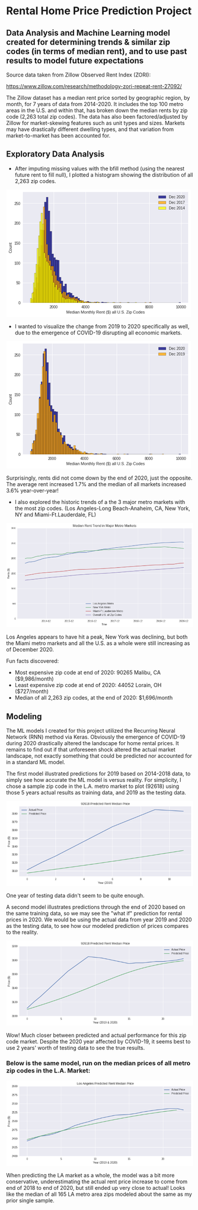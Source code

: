 # Rental Home Price Prediction Project
## Data Analysis and Machine Learning model created for determining trends & similar zip codes (in terms of median rent), and to use past results to model future expectations
Source data taken from Zillow Observed Rent Index (ZORI):

https://www.zillow.com/research/methodology-zori-repeat-rent-27092/

The Zillow dataset has a median rent price sorted by geographic region, by month, for 7 years of data from 2014-2020. It includes the top 100 metro areas in the U.S. and within that, has broken down the median rents by zip code (2,263 total zip codes).  The data has also been factored/adjusted by Zillow for market-skewing features such as unit types and sizes.  Markets may have drastically different dwelling types, and that variation from market-to-market has been accounted for.

## Exploratory Data Analysis

- After imputing missing values with the bfill method (using the nearest future rent to fill null), I plotted a histogram showing the distribution of all 2,263 zip codes.

![Distribution of Rental Markets](https://github.com/dcnarch/RentPricePredict/blob/main/images/2020-2017-2014%20Histogram%20Comparative.png)

- I wanted to visualize the change from 2019 to 2020 specifically as well, due to the emergence of COVID-19 disrupting all economic markets.

![2019 vs. 2020](https://github.com/dcnarch/RentPricePredict/blob/main/images/2020-2019%20Histogram%20Comparative.png)

Surprisingly, rents did not come down by the end of 2020, just the opposite.  The average rent increased 1.7% and the median of all markets increased 3.6% year-over-year!


- I also explored the historic trends of a the 3 major metro markets with the most zip codes.
(Los Angeles-Long Beach-Anaheim, CA, New York, NY and Miami-Ft.Lauderdale, FL)

![Market Trends](https://github.com/dcnarch/RentPricePredict/blob/main/images/USMedianRentTrend.png)

Los Angeles appears to have hit a peak, New York was declining, but both the Miami metro markets and all the U.S. as a whole were still increasing as of December 2020.

Fun facts discovered:
- Most expensive zip code at end of 2020: 90265 Malibu, CA ($9,986/month)
- Least expensive zip code at end of 2020: 44052 Lorain, OH ($727/month)
- Median of all 2,263 zip codes, at the end of 2020: $1,696/month


## Modeling
The ML models I created for this project utilized the Recurring Neural Network (RNN) method via Keras. Obviously the emergence of COVID-19 during 2020 drastically altered the landscape for home rental prices.  It remains to find out if that unforeseen shock altered the actual market landscape, not exactly something that could be predicted nor accounted for in a standard ML model.

The first model illustrated predictions for 2019 based on 2014-2018 data, to simply see how accurate the ML model is versus reality. For simplicity, I chose a sample zip code in the L.A. metro market to plot (92618) using those 5 years actual results as training data, and 2019 as the testing data.

![2019 Prediction](https://github.com/dcnarch/RentPricePredict/blob/main/images/92618-RentPredict2019.png)

One year of testing data didn't seem to be quite enough.

A second model illustrates predictions through the end of 2020 based on the same training data, so we may see the "what if" prediction for rental prices in 2020.  We would be using the actual data from year 2019 and 2020 as the testing data, to see how our modeled prediction of prices compares to the reality.

![2019 & 2020 Prediction](https://github.com/dcnarch/RentPricePredict/blob/main/images/92618-RentPredict2019and2020.png)

Wow! Much closer between predicted and actual performance for this zip code market.  Despite the 2020 year affected by COVID-19, it seems best to use 2 years' worth of testing data to see the true results.

### Below is the same model, run on the median prices of all metro zip codes in the L.A. Market: 
![LA Market Prediction](https://github.com/dcnarch/RentPricePredict/blob/main/images/LAMetro-RentPrediction2019and2020.png)

When predicting the LA market as a whole, the model was a bit more conservative, underestimating the actual rent price increase to come from end of 2018 to end of 2020, but still ended up very close to actual! Looks like the median of all 165 LA metro area zips modeled about the same as my prior single sample.
